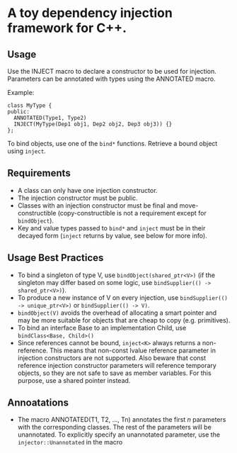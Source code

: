 # A toy dependency injection framework for C++.

## Usage

Use the INJECT macro to declare a constructor to be used for injection. Parameters can be annotated with types using the ANNOTATED macro.

Example:

```
class MyType {
public:
  ANNOTATED(Type1, Type2)
  INJECT(MyType(Dep1 obj1, Dep2 obj2, Dep3 obj3)) {}
};
```

To bind objects, use one of the `bind*` functions. Retrieve a bound object  using `inject`.

## Requirements
* A class can only have one injection constructor.
* The injection constructor must be public.
* Classes with an injection constructor must be final and move-constructible (copy-constructible is not a requirement except for `bindObject`).
* Key and value types passed to `bind*` and `inject` must be in their decayed form (`inject` returns by value, see below for more info).


## Usage Best Practices
* To bind a singleton of type V, use `bindObject(shared_ptr<V>)` (if the singleton may differ based on some logic, use `bindSupplier(() -> shared_ptr<V>)`).
* To produce a new instance of V on every injection, use `bindSupplier(() -> unique_ptr<V>)` or `bindSupplier(() -> V)`.
* `bindObject(V)` avoids the overhead of allocating a smart pointer and may be more suitable for objects that are cheap to copy (e.g. primitives).
* To bind an interface Base to an implementation Child, use `bindClass<Base, Child>()`
* Since references cannot be bound, `inject<K>` always returns a non-reference. This means that non-const lvalue reference parameter in injection constructors are not supported. Also beware that const reference injection constructor parameters will reference temporary objects, so they are not safe to save as member variables. For this purpose, use a shared pointer instead.

## Annoatations
* The macro ANNOTATED(T1, T2, ..., Tn) annotates the first *n* parameters with the corresponding classes. The rest of the parameters will be unannotated. To explicitly specify an unannotated parameter, use the `injector::Unannotated` in the macro
